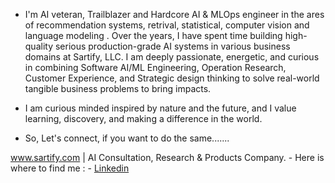 - I'm AI veteran, Trailblazer and Hardcore AI & MLOps engineer in the ares of recommendation systems, retrival, statistical, computer vision and language modeling . Over the years, I have spent time building high-quality serious production-grade AI systems in various business domains at Sartify, LLC. I am deeply passionate, energetic, and curious in combining Software AI/ML Engineering, Operation Research, Customer Experience, and Strategic design thinking to solve real-world tangible business problems to bring impacts. 

- I am curious minded inspired by nature and the future, and I value learning, discovery, and making a difference in the world.

- So, Let's connect, if you want to do the same.......

www.sartify.com | AI Consultation, Research & Products Company.
     - Here is where to find me :
       - [Linkedin](https://www.linkedin.com/in/innocent-charles/)
  
<!---
innocent-charles/innocent-charles is a ✨ special ✨ repository because its `README.md` (this file) appears on your GitHub profile.
You can click the Preview link to take a look at your changes.
--->
